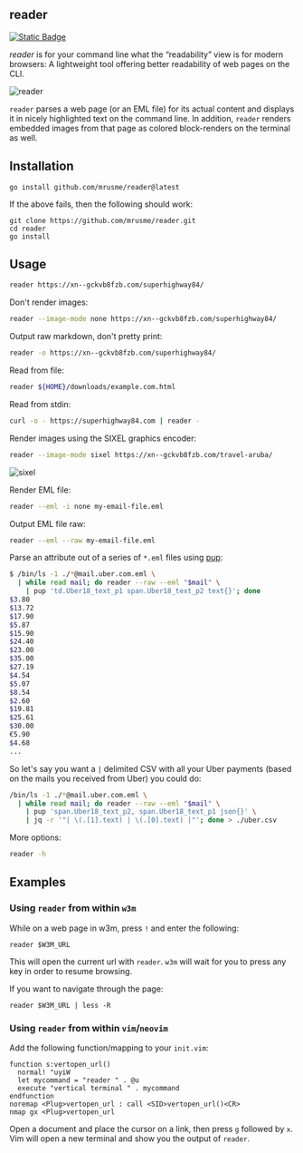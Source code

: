 ## reader

[![Static 
Badge](https://img.shields.io/badge/Join_on_Matrix-green?style=for-the-badge&logo=element&logoColor=%23ffffff&label=Chat&labelColor=%23333&color=%230DBD8B&link=https%3A%2F%2Fmatrix.to%2F%23%2F%2521PHlbgZTdrhjkCJrfVY%253Amatrix.org)](https://matrix.to/#/%21PHlbgZTdrhjkCJrfVY%3Amatrix.org)

_reader_ is for your command line what the “readability” view is for modern
browsers: A lightweight tool offering better readability of web pages on the
CLI.

![reader](demo.gif)

`reader` parses a web page (or an EML file) for its actual content and displays
it in nicely highlighted text on the command line. In addition, `reader` renders
embedded images from that page as colored block-renders on the terminal as well.

## Installation

```
go install github.com/mrusme/reader@latest
```

If the above fails, then the following should work:

```
git clone https://github.com/mrusme/reader.git
cd reader
go install
```

## Usage

```sh
reader https://xn--gckvb8fzb.com/superhighway84/
```

Don't render images:

```sh
reader --image-mode none https://xn--gckvb8fzb.com/superhighway84/
```

Output raw markdown, don't pretty print:

```sh
reader -o https://xn--gckvb8fzb.com/superhighway84/
```

Read from file:

```sh
reader ${HOME}/downloads/example.com.html
```

Read from stdin:

```sh
curl -o - https://superhighway84.com | reader -
```

Render images using the SIXEL graphics encoder:

```sh
reader --image-mode sixel https://xn--gckvb8fzb.com/travel-aruba/
```

![sixel](sixel.png)

Render EML file:

```sh
reader --eml -i none my-email-file.eml
```

Output EML file raw:

```sh
reader --eml --raw my-email-file.eml
```

Parse an attribute out of a series of `*.eml` files using
[pup](https://github.com/ericchiang/pup):

```sh
$ /bin/ls -1 ./*@mail.uber.com.eml \
  | while read mail; do reader --raw --eml "$mail" \
    | pup 'td.Uber18_text_p1 span.Uber18_text_p2 text{}'; done
$3.80
$13.72
$17.90
$5.87
$15.90
$24.40
$23.00
$35.00
$27.19
$4.54
$5.07
$8.54
$2.60
$19.81
$25.61
$30.00
€5.90
$4.68
...
```

So let's say you want a `|` delimited CSV with all your Uber payments (based on 
the mails you received from Uber) you could do:

```sh
/bin/ls -1 ./*@mail.uber.com.eml \
  | while read mail; do reader --raw --eml "$mail" \
    | pup 'span.Uber18_text_p2, span.Uber18_text_p1 json{}' \
    | jq -r '"| \(.[1].text) | \(.[0].text) |"'; done > ./uber.csv
```

More options:

```sh
reader -h
```

## Examples

### Using `reader` from within `w3m`

While on a web page in w3m, press `!` and enter the following:

```
reader $W3M_URL
```

This will open the current url with `reader`. `w3m` will wait for you to press
any key in order to resume browsing.

If you want to navigate through the page:

```
reader $W3M_URL | less -R
```

### Using `reader` from within `vim`/`neovim`

Add the following function/mapping to your `init.vim`:

```
function s:vertopen_url()
  normal! "uyiW
  let mycommand = "reader " . @u
  execute "vertical terminal " . mycommand
endfunction
noremap <Plug>vertopen_url : call <SID>vertopen_url()<CR>
nmap gx <Plug>vertopen_url
```

Open a document and place the cursor on a link, then press `g` followed by `x`.
Vim will open a new terminal and show you the output of `reader`.

